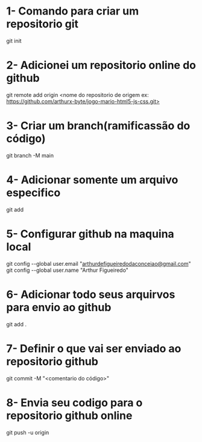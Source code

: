 # 1- Comando para criar um repositorio git
git init

# 2- Adicionei um repositorio online do github
git remote add origin <nome do repositorio de origem ex: https://github.com/arthurx-byte/jogo-mario-html5-js-css.git>

# 3- Criar um branch(ramificassão do código)
git branch -M main

# 4- Adicionar somente um arquivo especifico
git add <nome do arquivo.ex>

# 5- Configurar github na maquina local
git config --global user.email "arthurdefigueiredodaconceiao@gmail.com"
git config --global user.name "Arthur Figueiredo"

# 6- Adicionar todo seus arquirvos para envio ao github
git add .

# 7- Definir o que vai ser enviado ao repositorio github
git commit -M "<comentario do código>"

# 8- Envia seu codigo para o repositorio github online
git push -u origin <nome da sua branch>
